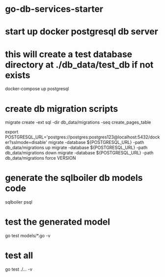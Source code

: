# go-db-services-starter

# start up docker postgresql db server
# this will create a test database directory at ./db_data/test_db if not exists
docker-compose up postgresql

# create db migration scripts
migrate create -ext sql -dir db_data/migrations -seq create_pages_table

export POSTGRESQL_URL='postgres://postgres:postgres123@localhost:5432/docker?sslmode=disable'
migrate -database ${POSTGRESQL_URL} -path db_data/migrations up
migrate -database ${POSTGRESQL_URL} -path db_data/migrations down
migrate -database ${POSTGRESQL_URL} -path db_data/migrations force VERSION

# generate the sqlboiler db models code
sqlboiler psql

# test the generated model
go test models/*.go -v

# test all
go test ./... -v
